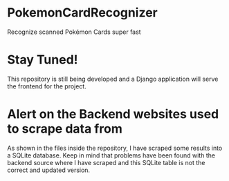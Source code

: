 # PokemonCardRecognizer
Recognize scanned Pokémon Cards super fast

# Stay Tuned!
This repository is still being developed and a Django application will serve the frontend for the project.

# Alert on the Backend websites used to scrape data from
As shown in the files inside the repository, I have scraped some results into a SQLite database. Keep in mind that problems have been found with the backend source where I have scraped and this SQLite table is not the correct and updated version.
